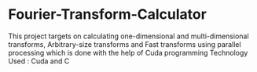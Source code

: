 # Fourier-Transform-Calculator

This project  targets on calculating one-dimensional and multi-dimensional transforms, Arbitrary-size transforms and Fast transforms using parallel processing which is done with the help of Cuda programming Technology Used : Cuda and C
